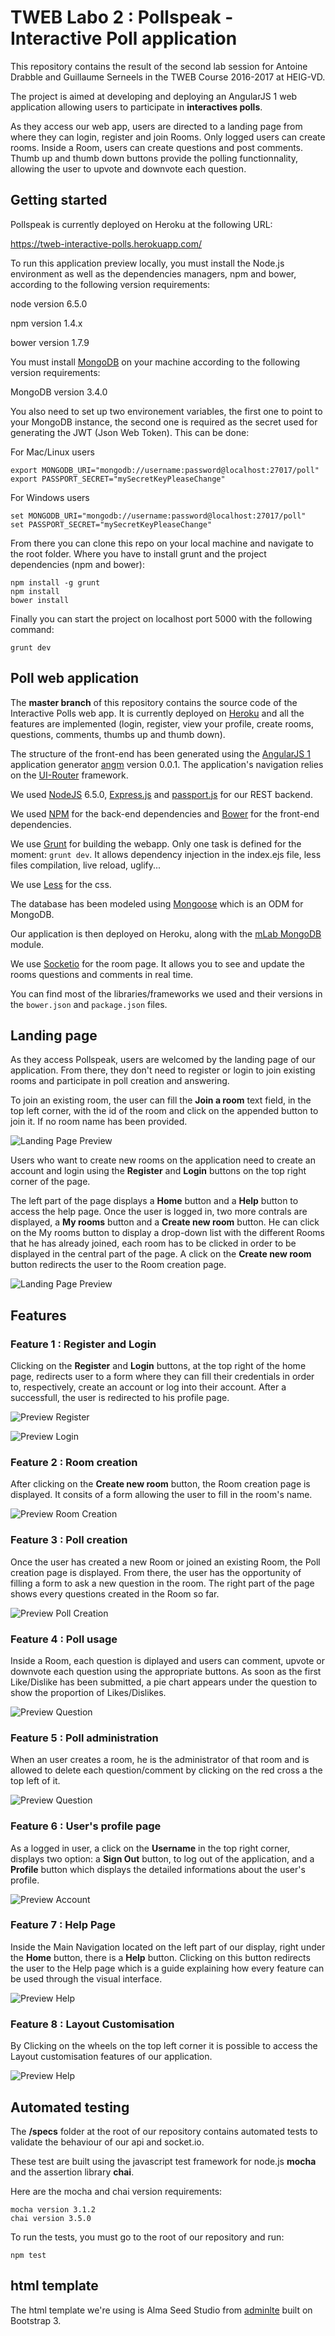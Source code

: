 # TWEB Labo 2 : Pollspeak - Interactive Poll application

This repository contains the result of the second lab session for Antoine Drabble and Guillaume Serneels in the TWEB Course 2016-2017 at HEIG-VD. 

The project is aimed at developing and deploying an AngularJS 1 web application allowing users to participate in **interactives polls**.

As they access our web app, users are directed to a landing page from where they can login, register and join Rooms. Only logged users can create rooms.
Inside a Room, users can create questions and post comments. Thumb up and thumb down buttons provide the polling functionnality, allowing the user to upvote and downvote each question.


## Getting started

Pollspeak is currently deployed on Heroku at the following URL:

https://tweb-interactive-polls.herokuapp.com/

To run this application preview locally, you must install the Node.js environment as well as the dependencies managers, npm and bower, according to the following version requirements:

node version 6.5.0

npm version 1.4.x

bower version 1.7.9

You must install [MongoDB](https://docs.mongodb.com/getting-started/shell/installation/) on your machine according to the following version requirements:

MongoDB version 3.4.0

You also need to set up two environement variables, the first one to point to your MongoDB instance, the second one is required as the secret used for generating the JWT (Json Web Token). This can be done:

For Mac/Linux users

```
export MONGODB_URI="mongodb://username:password@localhost:27017/poll"
export PASSPORT_SECRET="mySecretKeyPleaseChange"
```

For Windows users

```
set MONGODB_URI="mongodb://username:password@localhost:27017/poll"
set PASSPORT_SECRET="mySecretKeyPleaseChange"
```

From there you can clone this repo on your local machine and navigate to the root folder. Where you have to install grunt and the project dependencies (npm and bower):

```
npm install -g grunt
npm install
bower install
```

Finally you can start the project on localhost port 5000 with the following command:

```
grunt dev
```

## Poll web application

The **master branch** of this repository contains the source code of the Interactive Polls web app. It is currently deployed on [Heroku](www.heroku.com) and all the features are implemented (login, register, view your profile, create rooms, questions, comments, thumbs up and thumb down).

The structure of the front-end has been generated using the [AngularJS 1](https://angularjs.org) application generator [angm](https://github.com/newaeonweb/generator-angm) version 0.0.1. The application's navigation relies on the [UI-Router](https://github.com/angular-ui/ui-router) framework.

We used [NodeJS](https://nodejs.org/en/) 6.5.0, [Express.js](http://expressjs.com/) and [passport.js](http://passportjs.org/) for our REST backend.

We used [NPM](https://www.npmjs.com/) for the back-end dependencies and [Bower](https://bower.io/) for the front-end dependencies.

We use [Grunt](http://gruntjs.com/) for building the webapp. Only one task is defined for the moment: `grunt dev`. It allows dependency injection in the index.ejs file, less files compilation, live reload, uglify...

We use [Less](http://lesscss.org/) for the css.

The database has been modeled using [Mongoose](http://mongoosejs.com/) which is an ODM for MongoDB.

Our application is then deployed on Heroku, along with the [mLab MongoDB](https://elements.heroku.com/addons/mongolab) module.

We use [Socketio](http://socket.io/) for the room page. It allows you to see and update the rooms questions and comments in real time.

You can find most of the libraries/frameworks we used and their versions in the `bower.json` and `package.json` files. 

## Landing page

As they access Pollspeak, users are welcomed by the landing page of our application. From there, they don't need to register or login to join existing rooms and participate in poll creation and answering.

To join an existing room, the user can fill the **Join a room** text field, in the top left corner, with the id of the room and click on the appended button to join it. If no room name has been provided.

![Landing Page Preview](images/landing_page.png)

Users who want to create new rooms on the application need to create an account and login using the **Register** and **Login** buttons on the top right corner of the page.

The left part of the page displays a **Home** button and a **Help** button to access the help page. Once the user is logged in, two more contrals are displayed, a **My rooms** button and a **Create new room** button. He can click on the My rooms button to display a drop-down list with the different Rooms that he has already joined, each room has to be clicked in order to be displayed in the central part of the page. A click on the **Create new room** button redirects the user to the Room creation page.

![Landing Page Preview](images/landing_page_login.png)

## Features

### Feature 1 : Register and Login

Clicking on the **Register** and **Login** buttons, at the top right of the home page, redirects user to a form where they can fill their credentials in order to, respectively, create an account or log into their account. After a successfull, the user is redirected to his profile page.

![Preview Register](images/register.png)

![Preview Login](images/login.png)


### Feature 2 : Room creation

After clicking on the **Create new room** button, the Room creation page is displayed. It consits of a form allowing the user to fill in the room's name.

![Preview Room Creation](images/room_create.png)

### Feature 3 : Poll creation

Once the user has created a new Room or joined an existing Room, the Poll creation page is displayed. From there, the user has the opportunity of filling a form to ask a new question in the room.
The right part of the page shows every questions created in the Room so far.

![Preview Poll Creation](images/poll_create.png)

### Feature 4 : Poll usage

Inside a Room, each question is diplayed and users can comment, upvote or downvote each question using the appropriate buttons. As soon as the first Like/Dislike has been submitted, a pie chart appears under the question to show the proportion of Likes/Dislikes. 

![Preview Question](images/poll_usage.png)

### Feature 5 : Poll administration

When an user creates a room, he is the administrator of that room and is allowed to delete each question/comment by clicking on the red cross a the top left of it.

![Preview Question](images/admin.png)

### Feature 6 : User's profile page

As a logged in user, a click on the **Username** in the top right corner, displays two option: a **Sign Out** button, to log out of the application, and a **Profile** button which displays the detailed informations about the user's profile.

![Preview Account](images/profile.png)

### Feature 7 : Help Page

Inside the Main Navigation located on the left part of our display, right under the **Home** button, there is a **Help** button. Clicking on this button redirects the user to the Help page which is a guide explaining how every feature can be used through the visual interface.

![Preview Help](images/help.png)

### Feature 8 : Layout Customisation

By Clicking on the wheels on the top left corner it is possible to access the Layout customisation features of our application.

![Preview Help](images/custom.png)


## Automated testing

The **/specs** folder at the root of our repository contains automated tests to validate the behaviour of our api and socket.io.

These test are built using the javascript test framework for node.js **mocha** and the assertion library **chai**.

Here are the mocha and chai version requirements:

	mocha version 3.1.2
	chai version 3.5.0


To run the tests, you must go to the root of our repository and run:

```
npm test
```


## html template

The html template we're using is Alma Seed Studio from [adminlte](https://almsaeedstudio.com/) built on Bootstrap 3.


